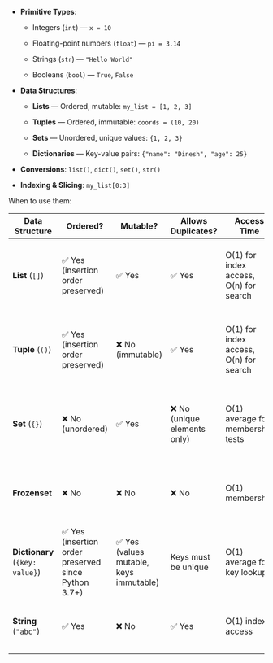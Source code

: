 - **Primitive Types**:
    
    - Integers (`int`) — `x = 10`
        
    - Floating-point numbers (`float`) — `pi = 3.14`
        
    - Strings (`str`) — `"Hello World"`
        
    - Booleans (`bool`) — `True`, `False`
        
- **Data Structures**:
    
    - **Lists** — Ordered, mutable: `my_list = [1, 2, 3]`
        
    - **Tuples** — Ordered, immutable: `coords = (10, 20)`
        
    - **Sets** — Unordered, unique values: `{1, 2, 3}`
        
    - **Dictionaries** — Key-value pairs: `{"name": "Dinesh", "age": 25}`
        
- **Conversions**: `list()`, `dict()`, `set()`, `str()`
    
- **Indexing & Slicing**: `my_list[0:3]`

When to use them:

| Data Structure                  | Ordered?                                            | Mutable?                               | Allows Duplicates?          | Access Time                            | Typical Use Cases                                                       | Example                             |
| ------------------------------- | --------------------------------------------------- | -------------------------------------- | --------------------------- | -------------------------------------- | ----------------------------------------------------------------------- | ----------------------------------- |
| **List** (`[]`)                 | ✅ Yes (insertion order preserved)                   | ✅ Yes                                  | ✅ Yes                       | O(1) for index access, O(n) for search | Ordered collections, sequential data processing, batch inserts          | `nums = [1, 2, 3]`                  |
| **Tuple** (`()`)                | ✅ Yes (insertion order preserved)                   | ❌ No (immutable)                       | ✅ Yes                       | O(1) for index access, O(n) for search | Fixed records, dictionary keys, protecting data from modification       | `coords = (10, 20)`                 |
| **Set** (`{}`)                  | ❌ No (unordered)                                    | ✅ Yes                                  | ❌ No (unique elements only) | O(1) average for membership tests      | Removing duplicates, fast lookups, set operations (union, intersection) | `types = {"Fire", "Water"}`         |
| **Frozenset**                   | ❌ No                                                | ❌ No                                   | ❌ No                        | O(1) membership                        | Immutable set (safe for dictionary keys, caching scenarios)             | `fset = frozenset(["a", "b"])`      |
| **Dictionary** (`{key: value}`) | ✅ Yes (insertion order preserved since Python 3.7+) | ✅ Yes (values mutable, keys immutable) | Keys must be unique         | O(1) average for key lookups           | Key-value mappings, configs, indexes, quick joins                       | `user = {"id": 1, "name": "Alice"}` |
| **String** (`"abc"`)            | ✅ Yes                                               | ❌ No                                   | ✅ Yes                       | O(1) index access                      | Immutable text data, parsing, pattern matching                          | `s = "Hello"`                       |
